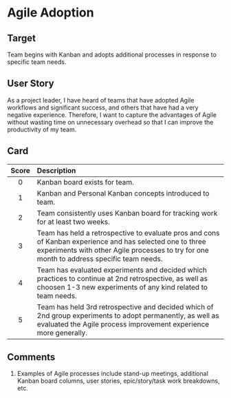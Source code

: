 [_metadata_:tags]:- "psip-ptc"
# Agile Adoption

## Target

Team begins with Kanban and adopts additional processes in response to specific team needs.

## User Story

As a project leader, I have heard of teams that have adopted Agile workflows and significant success, and others that have had a very negative experience. Therefore, I want to capture the advantages of Agile without wasting time on unnecessary overhead so that I can improve the productivity of my team.


## Card

| Score         | Description |
| :-------------: | :------------- |
| 0 | Kanban board exists for team. |
| 1 | Kanban and Personal Kanban concepts introduced to team.      |
| 2 | Team consistently uses Kanban board for tracking work for at least two weeks.      |
| 3 | Team has held a retrospective to evaluate pros and cons of Kanban experience and has selected one to three experiments with other Agile processes to try for one month to address specific team needs.      |
| 4 | Team has evaluated experiments and decided which practices to continue at 2nd retrospective, as well as choosen 1-3 new experiments of any kind related to team needs.      |
| 5 | Team has held 3rd retrospective and decided which of 2nd group experiments to adopt permanently, as well as evaluated the Agile process improvement experience more generally.   |

## Comments

1. Examples of Agile processes include stand-up meetings, additional Kanban board columns, user stories, epic/story/task work breakdowns, etc.
